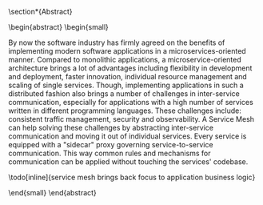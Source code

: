 \section*{Abstract}

\begin{abstract}
\begin{small}

By now the software industry has firmly agreed on the benefits of implementing modern software applications in a microservices-oriented manner. Compared to monolithic applications, a microservice-oriented architecture brings a lot of advantages including flexibility in development and deployment, faster innovation, individual resource management and scaling of single services.
Though, implementing applications in such a distributed fashion also brings a number of challenges in inter-service communication, especially for applications with a high number of services written in different programming languages. These challenges include: consistent traffic management, security and observability.
A Service Mesh can help solving these challenges by abstracting inter-service communication and moving it out of individual services. Every service is equipped with a "sidecar" proxy governing service-to-service communication. This way common rules and mechanisms for communication can be applied without touching the services' codebase.

\todo[inline]{service mesh brings back focus to application business logic}

\end{small}
\end{abstract}
